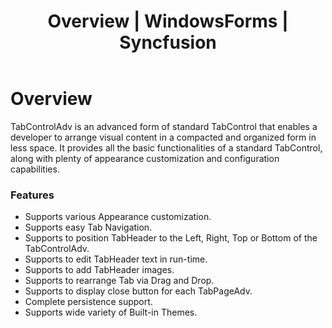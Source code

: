 ﻿---
layout: post
title: Overview | WindowsForms | Syncfusion
description: overview
platform: WindowsForms
control: TabControlAdv 
documentation: ug
---

# Overview

TabControlAdv is an advanced form of standard TabControl that enables a developer to arrange visual content in a compacted and organized form in less space. It provides all the basic functionalities of a standard TabControl, along with plenty of appearance customization and configuration capabilities. 

### Features

* Supports various Appearance customization. 
* Supports easy Tab Navigation. 
* Supports to position TabHeader to the Left, Right, Top or Bottom of the TabControlAdv.
* Supports to edit TabHeader text in run-time.
* Supports to add TabHeader images.
* Supports to rearrange Tab via Drag and Drop. 
* Supports to display close button for each TabPageAdv.
* Complete persistence support. 
* Supports wide variety of Built-in Themes.




